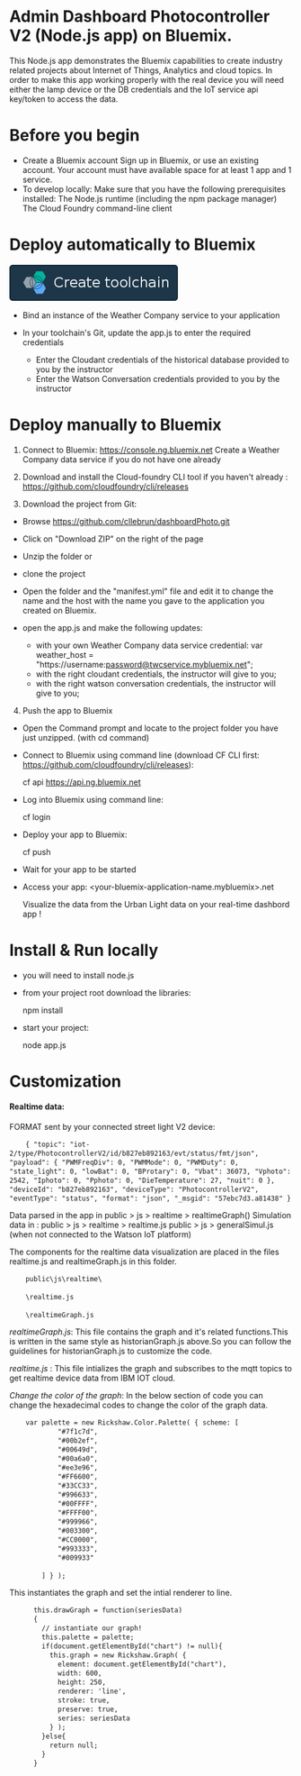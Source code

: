Admin Dashboard Photocontroller V2 (Node.js app) on Bluemix.
============================================================

This Node.js app demonstrates the Bluemix capabilities to create industry related projects about Internet of Things, Analytics and cloud topics. In order to make this app working properly with the real device you will need either the lamp device or the DB credentials and the IoT service api key/token to access the data.

# Before you begin

- Create a Bluemix account
        Sign up in Bluemix, or use an existing account. Your account must have available space for at least 1 app and 1 service.
- To develop locally: Make sure that you have the following prerequisites installed:
        The Node.js runtime (including the npm package manager)
        The Cloud Foundry command-line client

# Deploy automatically to Bluemix
[![Create Toolchain](https://github.com/amprasanna/images/blob/master/Toolchain.png)](https://console.ng.bluemix.net/devops/setup/deploy?repository=https://github.com/philippe-gregoire/dashboardPhoto)
- Bind an instance of the Weather Company service to your application

- In your toolchain's Git, update the app.js to enter the required credentials
    - Enter the Cloudant credentials of the historical database provided to you by the instructor
    - Enter the Watson Conversation credentials provided to you by the instructor

# Deploy manually to Bluemix

1. Connect to Bluemix:
    https://console.ng.bluemix.net
    Create a Weather Company data service if you do not have one already
2. Download and install the Cloud-foundry CLI tool if you haven't already : https://github.com/cloudfoundry/cli/releases
    
3. Download the project from Git:
- Browse https://github.com/cllebrun/dashboardPhoto.git

- Click on "Download ZIP" on the right of the page
- Unzip the folder
or
- clone the project

- Open the folder and the "manifest.yml" file and edit it to change the name and the host with the name you gave to the application you created on Bluemix.
- open the app.js and make the following updates:
    - with your own Weather Company data service credential: var weather_host =  "https://username:password@twcservice.mybluemix.net";
    - with the right cloudant credentials, the instructor will give to you;
    - with the right watson conversation credentials, the instructor will give to you;

4. Push the app to Bluemix
- Open the Command prompt and locate to the project folder you have just unzipped. (with cd command)
- Connect to Bluemix using command line (download CF CLI first: https://github.com/cloudfoundry/cli/releases):

    cf api https://api.ng.bluemix.net

- Log into Bluemix using command line:

    cf login 

- Deploy your app to Bluemix:

    cf push

- Wait for your app to be started
- Access your app: <your-bluemix-application-name.mybluemix>.net

    Visualize the data from the Urban Light data on your real-time dashbord app !


# Install & Run locally

- you will need to install node.js
- from your project root download the libraries:

    npm install

- start your project:

    node app.js

# Customization

#### Realtime data: 

FORMAT sent by your connected street light V2 device: 

        { "topic": "iot-2/type/PhotocontrollerV2/id/b827eb892163/evt/status/fmt/json", "payload": { "PWMFreqDiv": 0, "PWMMode": 0, "PWMDuty": 0, "state_light": 0, "lowBat": 0, "BProtary": 0, "Vbat": 36073, "Vphoto": 2542, "Iphoto": 0, "Pphoto": 0, "DieTemperature": 27, "nuit": 0 }, "deviceId": "b827eb892163", "deviceType": "PhotocontrollerV2", "eventType": "status", "format": "json", "_msgid": "57ebc7d3.a81438" }

Data parsed in the app in public > js > realtime > realtimeGraph()
Simulation data in :
public > js > realtime > realtime.js
public > js > generalSimul.js (when not connected to the Watson IoT platform)

   The components for the realtime data visualization are placed in the files realtime.js and realtimeGraph.js in this folder.

        public\js\realtime\
    
        \realtime.js
    
        \realtimeGraph.js

*realtimeGraph.js*: This file contains the graph and it's related functions.This is written in the same style as historianGraph.js above.So you can follow the guidelines for historianGraph.js to customize the code.

*realtime.js* : This file intializes the graph and subscribes to the mqtt topics to get realtime device data from IBM IOT cloud.


 *Change the color of the graph*: In the below section of code you can change the hexadecimal codes to change the color of the graph data.
    
        var palette = new Rickshaw.Color.Palette( { scheme: [
                "#7f1c7d",
                "#00b2ef",
                "#00649d",
                "#00a6a0",
                "#ee3e96",
                "#FF6600",
                "#33CC33",
                "#996633",
                "#00FFFF",
                "#FFFF00",
                "#999966",
                "#003300",
                "#CC0000",
                "#993333",
                "#009933"

            ] } );

 This instantiates the graph and set the intial renderer to line.

        
          this.drawGraph = function(seriesData)
          {
            // instantiate our graph!
            this.palette = palette;
            if(document.getElementById("chart") != null){
              this.graph = new Rickshaw.Graph( {
                element: document.getElementById("chart"),
                width: 600,
                height: 250,
                renderer: 'line',
                stroke: true,
                preserve: true,
                series: seriesData  
              } );
            }else{
              return null;
            }
          }

